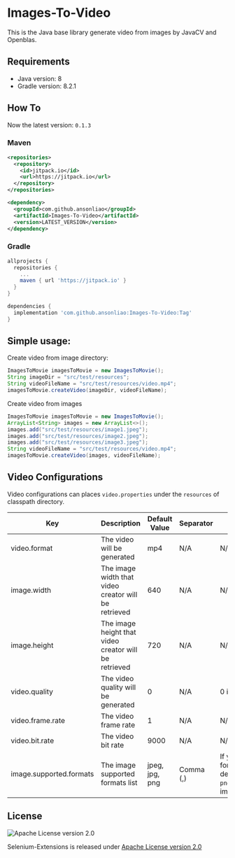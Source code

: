 # Images-To-Video

This is the Java base library generate video from images by JavaCV and Openblas.

## Requirements
- Java version: 8
- Gradle version: 8.2.1 


## How To
Now the latest version: `0.1.3`

### Maven
```xml
<repositories>
  <repository>
    <id>jitpack.io</id>
    <url>https://jitpack.io</url>
  </repository>
</repositories>
```

```xml
<dependency>
  <groupId>com.github.ansonliao</groupId>
  <artifactId>Images-To-Video</artifactId>
  <version>LATEST_VERSION</version>
</dependency>
```

### Gradle
```groovy
allprojects {
  repositories {
    ...
    maven { url 'https://jitpack.io' }
  }
}

dependencies {
  implementation 'com.github.ansonliao:Images-To-Video:Tag'
}
```
## Simple usage: 

Create video from image directory:
```java
ImagesToMovie imagesToMovie = new ImagesToMovie();
String imageDir = "src/test/resources";
String videoFileName = "src/test/resources/video.mp4";
imagesToMovie.createVideo(imageDir, videoFileName);
```

Create video from images
```java
ImagesToMovie imagesToMovie = new ImagesToMovie();
ArrayList<String> images = new ArrayList<>();
images.add("src/test/resources/image1.jpeg");
images.add("src/test/resources/image2.jpeg");
images.add("src/test/resources/image3.jpeg");
String videoFileName = "src/test/resources/video.mp4";
imagesToMovie.createVideo(images, videoFileName);
```

## Video Configurations
Video configurations can places `video.properties` under the `resources` of classpath directory.

| Key | Description | Default Value | Separator | Remark |
| --- | ----------- | ------------- | --------- | ------ |
| video.format | The video will be generated | mp4 | N/A | N/A |
| image.width | The image width that video creator will be retrieved | 640 | N/A | N/A |
| image.height | The image height that video creator will be retrieved | 720 | N/A| N/A |
| video.quality | The video quality will be generated | 0 | N/A | 0 is the the max. quality |
| video.frame.rate | The video frame rate | 1 | N/A | N/A |
| video.bit.rate | The video bit rate | 9000 | N/A | N/A |
| image.supported.formats| The image supported formats list | jpeg, jpg, png | Comma (,) | If you need to specified your image format, it will overwrite the default's, for example only support `png` and `jpeg`: image.supported.formats=png,jpeg |


## License
![Apache License version 2.0](http://www.apache.org/img/asf_logo.png)

Selenium-Extensions is released under [Apache License version 2.0](http://www.apache.org/licenses/LICENSE-2.0)
